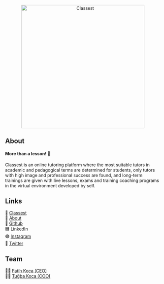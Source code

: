 <p align="center"><img src="https://user-images.githubusercontent.com/1655312/154960173-ff2f6607-e32f-4083-a0ec-080d5065f995.png" width="400" alt="Classest"></p>

## About

#### More than a lesson! 🤩

Classest is an online tutoring platform where the most suitable tutors in academic and pedagogical terms are determined for students, only tutors with high image and professional success are found, and long-term trainings are given with live lessons, exams and training coaching programs in the virtual environment developed by self.

## Links

💙 [Classest](https://classest.com)  
🔵 [About](https://about.classest.com)  
🖤 [Github](https://github.com/classest)  
🟦 [LinkedIn](https://www.linkedin.com/company/classest)  
🟣 [Instagram](https://instagram.com/theclassest)  
🔷 [Twitter](https://twitter.com/theclassest)  

## Team
👨‍💻 [Fatih Koca (CEO)](https://linkedin.com/in/fattihkoca)  
👩‍💻 [Tuğba Koca (COO)](https://linkedin.com/in/tubayraktarkoca)
